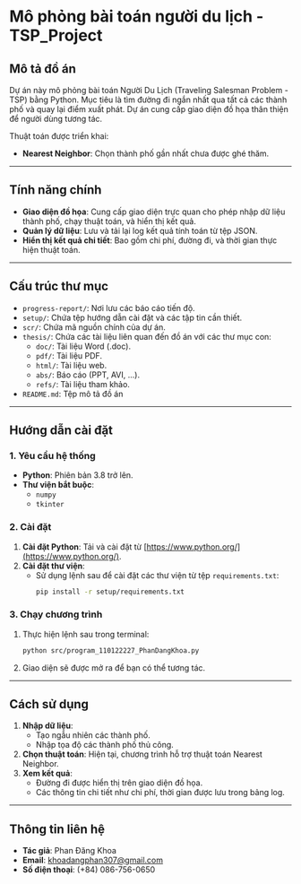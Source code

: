 # Mô phỏng bài toán người du lịch - TSP_Project

## Mô tả đồ án
Dự án này mô phỏng bài toán Người Du Lịch (Traveling Salesman Problem - TSP) bằng Python. Mục tiêu là tìm đường đi ngắn nhất qua tất cả các thành phố và quay lại điểm xuất phát. Dự án cung cấp giao diện đồ họa thân thiện để người dùng tương tác.

Thuật toán được triển khai:
- **Nearest Neighbor**: Chọn thành phố gần nhất chưa được ghé thăm.

---

## Tính năng chính
- **Giao diện đồ họa**: Cung cấp giao diện trực quan cho phép nhập dữ liệu thành phố, chạy thuật toán, và hiển thị kết quả.
- **Quản lý dữ liệu**: Lưu và tải lại log kết quả tính toán từ tệp JSON.
- **Hiển thị kết quả chi tiết**: Bao gồm chi phí, đường đi, và thời gian thực hiện thuật toán.

---

## Cấu trúc thư mục
- `progress-report/`: Nơi lưu các báo cáo tiến độ.
- `setup/`: Chứa tệp hướng dẫn cài đặt và các tập tin cần thiết.
- `scr/`: Chứa mã nguồn chính của dự án.
- `thesis/`: Chứa các tài liệu liên quan đến đồ án với các thư mục con:
  - `doc/`: Tài liệu Word (.doc).
  - `pdf/`: Tài liệu PDF.
  - `html/`: Tài liệu web.
  - `abs/`: Báo cáo (PPT, AVI, ...).
  - `refs/`: Tài liệu tham khảo.
- `README.md`: Tệp mô tả đồ án
---

## Hướng dẫn cài đặt

### 1. Yêu cầu hệ thống
- **Python**: Phiên bản 3.8 trở lên.
- **Thư viện bắt buộc**:
  - `numpy`
  - `tkinter`

### 2. Cài đặt
1. **Cài đặt Python**: Tải và cài đặt từ [https://www.python.org/](https://www.python.org/).
2. **Cài đặt thư viện**:
   - Sử dụng lệnh sau để cài đặt các thư viện từ tệp `requirements.txt`:
     ```bash
     pip install -r setup/requirements.txt
     ```

### 3. Chạy chương trình
1. Thực hiện lệnh sau trong terminal:
   ```bash
   python src/program_110122227_PhanDangKhoa.py
   ```
2. Giao diện sẽ được mở ra để bạn có thể tương tác.

---

## Cách sử dụng
1. **Nhập dữ liệu**:
   - Tạo ngẫu nhiên các thành phố.
   - Nhập tọa độ các thành phố thủ công.
2. **Chọn thuật toán**: Hiện tại, chương trình hỗ trợ thuật toán Nearest Neighbor.
3. **Xem kết quả**:
   - Đường đi được hiển thị trên giao diện đồ họa.
   - Các thông tin chi tiết như chi phí, thời gian được lưu trong bảng log.

---

## Thông tin liên hệ
- **Tác giả**: Phan Đăng Khoa
- **Email**: [khoadangphan307@gmail.com](mailto:khoadangphan307@gmail.com)
- **Số điện thoại**: (+84) 086-756-0650
